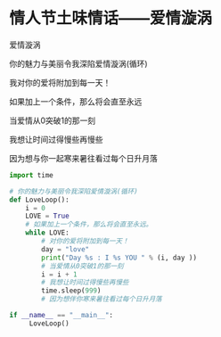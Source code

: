 # 情人节土味情话——爱情漩涡


爱情漩涡

你的魅力与美丽令我深陷爱情漩涡(循环)

我对你的爱将附加到每一天！

如果加上一个条件，那么将会直至永远

当爱情从0突破1的那一刻

我想让时间过得慢些再慢些

因为想与你一起寒来暑往看过每个日升月落

```python
import time

# 你的魅力与美丽令我深陷爱情漩涡(循环)
def LoveLoop():
    i = 0
    LOVE = True
    # 如果加上一个条件，那么将会直至永远。
    while LOVE:
        # 对你的爱将附加到每一天！
        day = "love"
        print("Day %s : I %s YOU " % (i, day ))
        # 当爱情从0突破1的那一刻
        i = i + 1
        # 我想让时间过得慢些再慢些
        time.sleep(999)
        # 因为想伴你寒来暑往看过每个日升月落

if __name__ == "__main__":
     LoveLoop()
```


